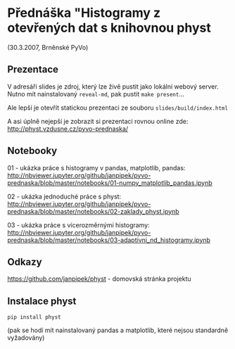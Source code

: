 # Přednáška "Histogramy z otevřených dat s knihovnou physt

(30.3.2007, Brněnské PyVo)

## Prezentace

V adresáři slides je zdroj, který lze živě pustit jako lokální webový server. Nutno mít nainstalovaný `reveal-md`, pak pustit `make present`...

Ale lepší je otevřít statickou prezentaci ze souboru `slides/build/index.html`

A asi úplně nejepší je zobrazit si prezentaci rovnou online zde: <http://physt.vzdusne.cz/pyvo-prednaska/>

## Notebooky

01 - ukázka práce s histogramy v pandas, matplotlib, pandas: <http://nbviewer.jupyter.org/github/janpipek/pyvo-prednaska/blob/master/notebooks/01-numpy_matplotlib_pandas.ipynb>

02 - ukázka jednoduché práce s physt: <http://nbviewer.jupyter.org/github/janpipek/pyvo-prednaska/blob/master/notebooks/02-zaklady_physt.ipynb>

03 - ukázka práce s vícerozměrnými histogramy: <http://nbviewer.jupyter.org/github/janpipek/pyvo-prednaska/blob/master/notebooks/03-adaptivni_nd_histogramy.ipynb>

## Odkazy 

<https://github.com/janpipek/physt> - domovská stránka projektu

## Instalace physt

```
pip install physt
```

(pak se hodí mít nainstalovaný pandas a matplotlib, které nejsou standardně vyžadovány)

